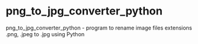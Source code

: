 # png_to_jpg_converter_python
png_to_jpg_converter_python - program to rename image files extensions .png, .jpeg to .jpg using Python
